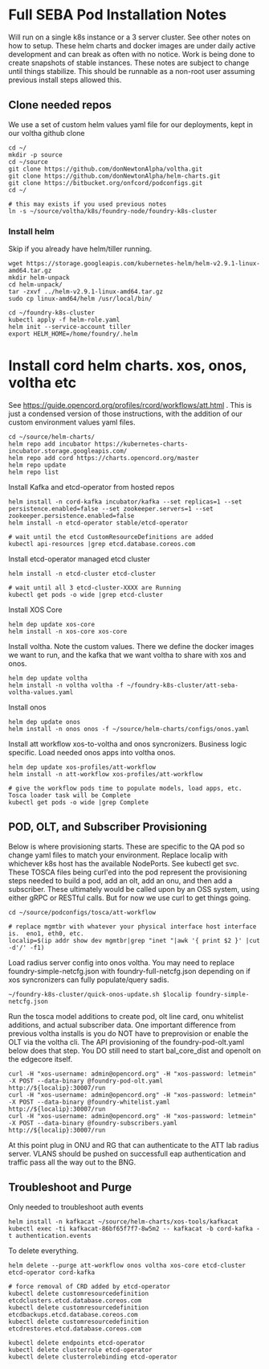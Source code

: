 # Full SEBA Pod Installation Notes

Will run on a single k8s instance or a 3 server cluster.  See other notes on how to setup.  These helm charts and docker images are under daily active development and can break as often with no notice.  Work is being done to create snapshots of stable instances.  These notes are subject to change until things stabilize.  This should be runnable as a non-root user assuming previous install steps allowed this.


## Clone needed repos

We use a set of custom helm values yaml file for our deployments, kept in our voltha github clone
```
cd ~/
mkdir -p source
cd ~/source
git clone https://github.com/donNewtonAlpha/voltha.git
git clone https://github.com/donNewtonAlpha/helm-charts.git
git clone https://bitbucket.org/onfcord/podconfigs.git
cd ~/

# this may exists if you used previous notes
ln -s ~/source/voltha/k8s/foundry-node/foundry-k8s-cluster
```

### Install helm

Skip if you already have helm/tiller running.  
```
wget https://storage.googleapis.com/kubernetes-helm/helm-v2.9.1-linux-amd64.tar.gz
mkdir helm-unpack
cd helm-unpack/
tar -zxvf ../helm-v2.9.1-linux-amd64.tar.gz
sudo cp linux-amd64/helm /usr/local/bin/

cd ~/foundry-k8s-cluster
kubectl apply -f helm-role.yaml
helm init --service-account tiller
export HELM_HOME=/home/foundry/.helm
```


# Install cord helm charts. xos, onos, voltha etc

See https://guide.opencord.org/profiles/rcord/workflows/att.html .
This is just a condensed version of those instructions, with the addition of our custom environment values yaml files.
```
cd ~/source/helm-charts/
helm repo add incubator https://kubernetes-charts-incubator.storage.googleapis.com/
helm repo add cord https://charts.opencord.org/master
helm repo update
helm repo list
```


Install Kafka and etcd-operator from hosted repos
```
helm install -n cord-kafka incubator/kafka --set replicas=1 --set persistence.enabled=false --set zookeeper.servers=1 --set zookeeper.persistence.enabled=false
helm install -n etcd-operator stable/etcd-operator

# wait until the etcd CustomResourceDefinitions are added
kubectl api-resources |grep etcd.database.coreos.com
```


Install etcd-operator managed etcd cluster
```
helm install -n etcd-cluster etcd-cluster

# wait until all 3 etcd-cluster-XXXX are Running
kubectl get pods -o wide |grep etcd-cluster
```


Install XOS Core
```
helm dep update xos-core
helm install -n xos-core xos-core
```


Install voltha.  Note the custom values.  There we define the docker images we want to run, and the kafka that we want voltha to share with xos and onos.
```
helm dep update voltha
helm install -n voltha voltha -f ~/foundry-k8s-cluster/att-seba-voltha-values.yaml
```


Install onos
```
helm dep update onos
helm install -n onos onos -f ~/source/helm-charts/configs/onos.yaml
```


Install att workflow xos-to-voltha and onos syncronizers.  Business logic specific.  Load needed onos apps into voltha onos.
```
helm dep update xos-profiles/att-workflow
helm install -n att-workflow xos-profiles/att-workflow

# give the workflow pods time to populate models, load apps, etc.  Tosca loader task will be Complete
kubectl get pods -o wide |grep Complete
```



## POD, OLT, and Subscriber Provisioning

Below is where provisioning starts.  These are specific to the QA pod so change yaml files to match your environment.  Replace localip with whichever k8s host has the available NodePorts.   See kubectl get svc.  These TOSCA files being curl'ed into the pod represent the provisioning steps needed to build a pod, add an olt, add an onu, and then add a subscriber.   These ultimately would be called upon by an OSS system, using either gRPC or RESTful calls.  But for now we use curl to get things going. 
```
cd ~/source/podconfigs/tosca/att-workflow

# replace mgmtbr with whatever your physical interface host interface is.  eno1, eth0, etc.
localip=$(ip addr show dev mgmtbr|grep "inet "|awk '{ print $2 }' |cut -d'/' -f1)
```

Load radius server config into onos voltha.  You may need to replace foundry-simple-netcfg.json with foundry-full-netcfg.json depending on if xos syncronizers can fully populate/query sadis.
```
~/foundry-k8s-cluster/quick-onos-update.sh $localip foundry-simple-netcfg.json
```

Run the tosca model additions to create pod, olt line card, onu whitelist additions, and actual subscriber data.  One important difference from previous voltha installs is you do NOT have to preprovision or enable the OLT via the voltha cli.   The API provisioning of the foundry-pod-olt.yaml below does that step.  You DO still need to start bal_core_dist and openolt on the edgecore itself.
```
curl -H "xos-username: admin@opencord.org" -H "xos-password: letmein" -X POST --data-binary @foundry-pod-olt.yaml http://${localip}:30007/run
curl -H "xos-username: admin@opencord.org" -H "xos-password: letmein" -X POST --data-binary @foundry-whitelist.yaml http://${localip}:30007/run
curl -H "xos-username: admin@opencord.org" -H "xos-password: letmein" -X POST --data-binary @foundry-subscribers.yaml http://${localip}:30007/run
```

At this point plug in ONU and RG that can authenticate to the ATT lab radius server.  VLANS should be pushed on successfull eap authentication and traffic pass all the way out to the BNG.


## Troubleshoot and Purge

Only needed to troubleshoot auth events
```
helm install -n kafkacat ~/source/helm-charts/xos-tools/kafkacat
kubectl exec -ti kafkacat-86bf65f7f7-8w5m2 -- kafkacat -b cord-kafka -t authentication.events
```

To delete everything.  
```
helm delete --purge att-workflow onos voltha xos-core etcd-cluster etcd-operator cord-kafka

# force removal of CRD added by etcd-operator
kubectl delete customresourcedefinition etcdclusters.etcd.database.coreos.com
kubectl delete customresourcedefinition etcdbackups.etcd.database.coreos.com
kubectl delete customresourcedefinition etcdrestores.etcd.database.coreos.com

kubectl delete endpoints etcd-operator
kubectl delete clusterrole etcd-operator
kubectl delete clusterrolebinding etcd-operator
```

